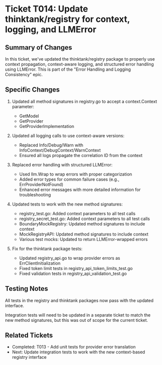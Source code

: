 # Ticket T014: Update thinktank/registry for context, logging, and LLMError

## Summary of Changes
In this ticket, we've updated the thinktank/registry package to properly use context propagation, context-aware logging, and structured error handling using LLMError. This is part of the "Error Handling and Logging Consistency" epic.

## Specific Changes
1. Updated all method signatures in registry.go to accept a context.Context parameter:
   - GetModel
   - GetProvider
   - GetProviderImplementation

2. Updated all logging calls to use context-aware versions:
   - Replaced Info/Debug/Warn with InfoContext/DebugContext/WarnContext
   - Ensured all logs propagate the correlation ID from the context

3. Replaced error handling with structured LLMError:
   - Used llm.Wrap to wrap errors with proper categorization
   - Added error types for common failure cases (e.g., ErrProviderNotFound)
   - Enhanced error messages with more detailed information for troubleshooting

4. Updated tests to work with the new method signatures:
   - registry_test.go: Added context parameters to all test calls
   - registry_secret_test.go: Added context parameters to all test calls
   - BoundaryMockRegistry: Updated method signatures to include context
   - MockRegistryAPI: Updated method signatures to include context
   - Various test mocks: Updated to return LLMError-wrapped errors

5. Fix for the thinktank package tests:
   - Updated registry_api.go to wrap provider errors as ErrClientInitialization
   - Fixed token limit tests in registry_api_token_limits_test.go
   - Fixed validation tests in registry_api_validation_test.go

## Testing Notes
All tests in the registry and thinktank packages now pass with the updated interface.

Integration tests will need to be updated in a separate ticket to match the new method signatures, but this was out of scope for the current ticket.

## Related Tickets
- Completed: T013 - Add unit tests for provider error translation
- Next: Update integration tests to work with the new context-based registry interface